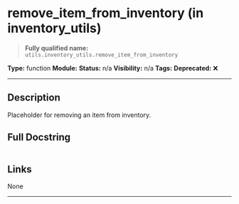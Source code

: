 # remove_item_from_inventory (in inventory_utils)
> **Fully qualified name:** `utils.inventory_utils.remove_item_from_inventory`

**Type:** function
**Module:** 
**Status:** n/a
**Visibility:** n/a
**Tags:** 
**Deprecated:** ❌

---

## Description
Placeholder for removing an item from inventory.

## Full Docstring
```

```

## Links
None

---
